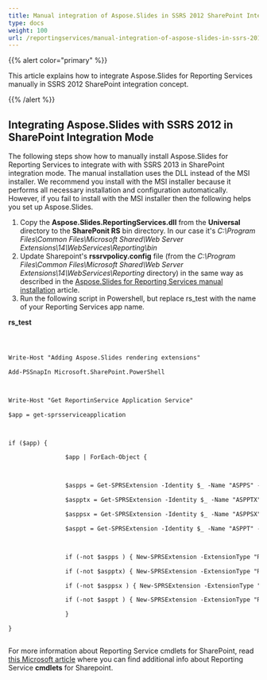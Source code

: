 ```yaml
---
title: Manual integration of Aspose.Slides in SSRS 2012 SharePoint Integration Mode
type: docs
weight: 100
url: /reportingservices/manual-integration-of-aspose-slides-in-ssrs-2012-sharepoint-integration-mode/
---
```


{{% alert color="primary" %}} 

This article explains how to integrate Aspose.Slides for Reporting Services manually in SSRS 2012 SharePoint integration concept. 

{{% /alert %}} 
## **Integrating Aspose.Slides with SSRS 2012 in SharePoint Integration Mode**
The following steps show how to manually install Aspose.Slides for Reporting Services to integrate with with SSRS 2013 in SharePoint integration mode. The manual installation uses the DLL instead of the MSI installer. We recommend you install with the MSI installer because it performs all necessary installation and configuration automatically. However, if you fail to install with the MSI installer then the following helps you set up Aspose.Slides. 

1. Copy the **Aspose.Slides.ReportingServices.dll** from the **Universal** directory to the **SharePonit RS** bin directory.
   In our case it's *C:\Program Files\Common Files\Microsoft Shared\Web Server Extensions\14\WebServices\Reporting\bin* 
1. Update Sharepoint's **rssrvpolicy.config** file (from the *C:\Program Files\Common Files\Microsoft Shared\Web Server Extensions\14\WebServices\Reporting* directory) in the same way as described in the [Aspose.Slides for Reporting Services manual installation](https://docs.aspose.com/slides/reportingservices/manual-integration-of-aspose-slides-in-ssrs-2012-sharepoint-integration-mode/) article.
1. Run the following script in Powershell, but replace rs_test with the name of your Reporting Services app name. 

**rs_test**

``` xml



Write-Host "Adding Aspose.Slides rendering extensions"

Add-PSSnapIn Microsoft.SharePoint.PowerShell



Write-Host "Get ReportinService Application Service"

$app = get-sprsserviceapplication



if ($app) {

                $app | ForEach-Object {



                $aspps = Get-SPRSExtension -Identity $_ -Name "ASPPS" -ExtensionType "Render"

                $aspptx = Get-SPRSExtension -Identity $_ -Name "ASPPTX" -ExtensionType "Render"

                $asppsx = Get-SPRSExtension -Identity $_ -Name "ASPPSX" -ExtensionType "Render"

                $asppt = Get-SPRSExtension -Identity $_ -Name "ASPPT" -ExtensionType "Render"



                if (-not $aspps ) { New-SPRSExtension -ExtensionType "Render"  -Identity $_ -Name "ASPPS" -TypeName "Aspose.Slides.ReportingServices.PpsRenderer,Aspose.Slides.ReportingServices" }

                if (-not $aspptx) { New-SPRSExtension -ExtensionType "Render"  -Identity $_ -Name "ASPPTX" -TypeName "Aspose.Slides.ReportingServices.PptxRenderer,Aspose.Slides.ReportingServices"}

                if (-not $asppsx ) { New-SPRSExtension -ExtensionType "Render"  -Identity $_ -Name "ASPPSX" -TypeName "Aspose.Slides.ReportingServices.PpsxRenderer,Aspose.Slides.ReportingServices"}

                if (-not $asppt ) { New-SPRSExtension -ExtensionType "Render"  -Identity $_ -Name "ASPPT" -TypeName "Aspose.Slides.ReportingServices.PptRenderer,Aspose.Slides.ReportingServices"}

                }

}



```

For more information about Reporting Service cmdlets for SharePoint, read [this Microsoft article](http://technet.microsoft.com/en-us/library/gg492249?ppud=4) where you can find additional info about Reporting Service **cmdlets** for Sharepoint.
